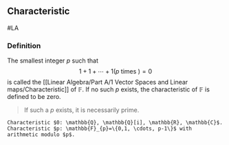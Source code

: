 ## Characteristic
#LA 
### Definition
The smallest integer $p$ such that $$1+1+\cdots+1(p \text { times })=0$$ is called the [[Linear Algebra/Part A/1 Vector Spaces and Linear maps/Characteristic]] of $\mathbb{F}$. If no such $p$ exists, the characteristic of $\mathbb{F}$ is defined to be zero.

>If such a $p$ exists, it is necessarily prime.

```ad-example
Characteristic $0: \mathbb{Q}, \mathbb{Q}[i], \mathbb{R}, \mathbb{C}$.
Characteristic $p: \mathbb{F}_{p}=\{0,1, \cdots, p-1\}$ with arithmetic modulo $p$.
```